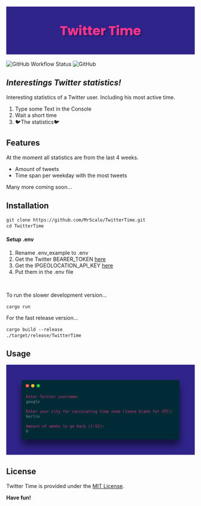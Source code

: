 ![banner](https://raw.githubusercontent.com/MrScalo/TwitterTime/main/.github/twittertime-banner2.png)

![GitHub Workflow Status](https://img.shields.io/github/workflow/status/mrscalo/TwitterTime/Rust?label=BUILD&logo=rust&style=flat-square) ![GitHub](https://img.shields.io/github/license/mrscalo/TwitterTime?label=LICENSE&logo=github&style=flat-square)

## _Interestings Twitter statistics!_

Interesting statistics of a Twitter user. Including his most active time.

1. Type some Text in the Console
2. Wait a short time
3. 🐦The statistics🐦

## Features

At the moment all statistics are from the last 4 weeks.
- Amount of tweets
- Time span per weekday with the most tweets

Many more coming soon...

## Installation

```
git clone https://github.com/MrScalo/TwitterTime.git
cd TwitterTime
```

#### Setup .env

1. Rename .env_example to .env
2. Get the Twitter BEARER_TOKEN <a href="https://developer.twitter.com/en/portal/petition/essential/basic-info">here</a>
3. Get the IPGEOLOCATION_API_KEY <a href="https://app.ipgeolocation.io">here</a>
4. Put them in the .env file

</br>

To run the slower development version...

```
cargo run
```

For the fast release version...

```
cargo build --release
./target/release/TwitterTime
```

## Usage

<img src="https://raw.githubusercontent.com/MrScalo/TwitterTime/main/.github/twittertime-input-example.png" width="600">

## License

Twitter Time is provided under the <a href="https://github.com/MrScalo/TwitterTime/blob/main/LICENSE">MIT License</a>.

**Have fun!**
